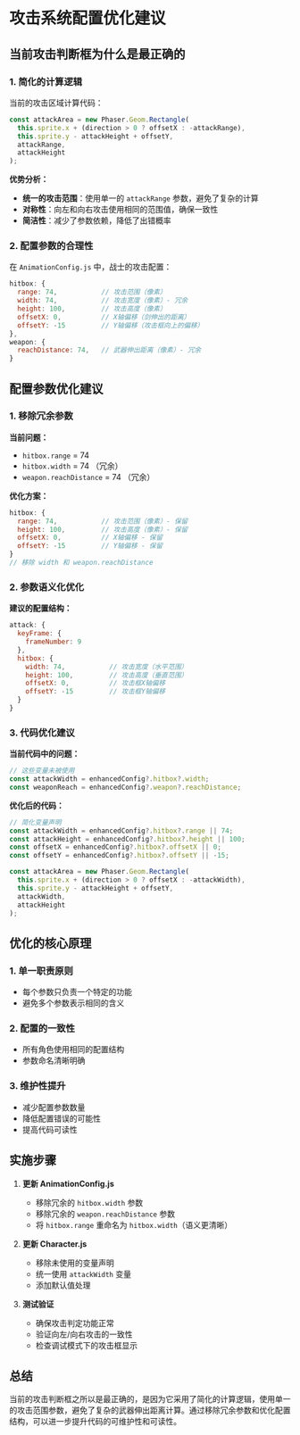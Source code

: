 # 攻击系统配置优化建议

## 当前攻击判断框为什么是最正确的

### 1. 简化的计算逻辑

当前的攻击区域计算代码：
```javascript
const attackArea = new Phaser.Geom.Rectangle(
  this.sprite.x + (direction > 0 ? offsetX : -attackRange),
  this.sprite.y - attackHeight + offsetY,
  attackRange,
  attackHeight
);
```

**优势分析：**
- **统一的攻击范围**：使用单一的 `attackRange` 参数，避免了复杂的计算
- **对称性**：向左和向右攻击使用相同的范围值，确保一致性
- **简洁性**：减少了参数依赖，降低了出错概率

### 2. 配置参数的合理性

在 `AnimationConfig.js` 中，战士的攻击配置：
```javascript
hitbox: {
  range: 74,           // 攻击范围（像素）
  width: 74,           // 攻击宽度（像素）- 冗余
  height: 100,         // 攻击高度（像素）
  offsetX: 0,          // X轴偏移（剑伸出的距离）
  offsetY: -15         // Y轴偏移（攻击框向上的偏移）
},
weapon: {
  reachDistance: 74,   // 武器伸出距离（像素）- 冗余
}
```

## 配置参数优化建议

### 1. 移除冗余参数

**当前问题：**
- `hitbox.range` = 74
- `hitbox.width` = 74 （冗余）
- `weapon.reachDistance` = 74 （冗余）

**优化方案：**
```javascript
hitbox: {
  range: 74,           // 攻击范围（像素）- 保留
  height: 100,         // 攻击高度（像素）- 保留
  offsetX: 0,          // X轴偏移 - 保留
  offsetY: -15         // Y轴偏移 - 保留
}
// 移除 width 和 weapon.reachDistance
```

### 2. 参数语义化优化

**建议的配置结构：**
```javascript
attack: {
  keyFrame: {
    frameNumber: 9
  },
  hitbox: {
    width: 74,           // 攻击宽度（水平范围）
    height: 100,         // 攻击高度（垂直范围）
    offsetX: 0,          // 攻击框X轴偏移
    offsetY: -15         // 攻击框Y轴偏移
  }
}
```

### 3. 代码优化建议

**当前代码中的问题：**
```javascript
// 这些变量未被使用
const attackWidth = enhancedConfig?.hitbox?.width;
const weaponReach = enhancedConfig?.weapon?.reachDistance;
```

**优化后的代码：**
```javascript
// 简化变量声明
const attackWidth = enhancedConfig?.hitbox?.range || 74;
const attackHeight = enhancedConfig?.hitbox?.height || 100;
const offsetX = enhancedConfig?.hitbox?.offsetX || 0;
const offsetY = enhancedConfig?.hitbox?.offsetY || -15;

const attackArea = new Phaser.Geom.Rectangle(
  this.sprite.x + (direction > 0 ? offsetX : -attackWidth),
  this.sprite.y - attackHeight + offsetY,
  attackWidth,
  attackHeight
);
```

## 优化的核心原理

### 1. 单一职责原则
- 每个参数只负责一个特定的功能
- 避免多个参数表示相同的含义

### 2. 配置的一致性
- 所有角色使用相同的配置结构
- 参数命名清晰明确

### 3. 维护性提升
- 减少配置参数数量
- 降低配置错误的可能性
- 提高代码可读性

## 实施步骤

1. **更新 AnimationConfig.js**
   - 移除冗余的 `hitbox.width` 参数
   - 移除冗余的 `weapon.reachDistance` 参数
   - 将 `hitbox.range` 重命名为 `hitbox.width`（语义更清晰）

2. **更新 Character.js**
   - 移除未使用的变量声明
   - 统一使用 `attackWidth` 变量
   - 添加默认值处理

3. **测试验证**
   - 确保攻击判定功能正常
   - 验证向左/向右攻击的一致性
   - 检查调试模式下的攻击框显示

## 总结

当前的攻击判断框之所以是最正确的，是因为它采用了简化的计算逻辑，使用单一的攻击范围参数，避免了复杂的武器伸出距离计算。通过移除冗余参数和优化配置结构，可以进一步提升代码的可维护性和可读性。